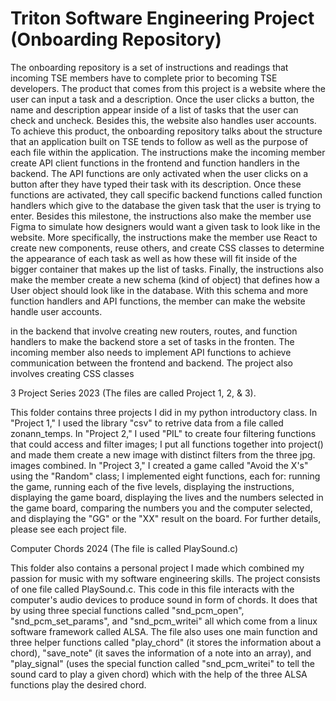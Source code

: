 # **Triton Software Engineering Project (Onboarding Repository)**

The onboarding repository is a set of instructions and readings that incoming TSE members have to complete prior to becoming TSE developers. The product that comes
from this project is a website where the user can input a task and a description. Once the user clicks a button, the name and description appear inside of a list
of tasks that the user can check and uncheck. Besides this, the website also handles user accounts.
To achieve this product, the onboarding repository talks about the structure that an application built on TSE tends to follow as well as the purpose of each file
within the application. The instructions make the incoming member create API client functions in the frontend and function handlers in the backend. The API functions are only activated when the user clicks on a button after they have typed their task with its description. Once these functions are activated, they call specific backend functions called function handlers which give to the database the given task that the user is trying to enter. Besides this milestone, the
instructions also make the member use Figma to simulate how designers would want a given task to look like in the website. More specifically, the instructions
make the member use React to create new components, reuse others, and create CSS classes to determine the appearance of each task as well as how these will
fit inside of the bigger container that makes up the list of tasks. Finally, the instructions also make the member create a new schema (kind of object) that defines
how a User object should look like in the database. With this schema and more function handlers and API functions, the member can make the website handle user
accounts.

in the backend that involve creating new routers, routes, and function handlers
to make the backend store a set of tasks in the fronten. The incoming member also needs to implement API functions to achieve communication between the frontend and backend. The project also involves creating CSS classes 

3 Project Series 2023 (The files are called Project 1, 2, & 3).

This folder contains three projects I did in my python introductory class. In "Project 1," I used the library "csv" to retrive data from a file called zonann_temps. In "Project 2,"
I used "PIL" to create four filtering functions that could access and filter images; I put all functions together into project() and made them create a new image with distinct filters from the three
jpg. images combined. In "Project 3," I created a game called "Avoid the X's" using the "Random" class; I implemented eight functions, each for: running the game, running each of the five levels,
displaying the instructions, displaying the game board, displaying the lives and the numbers selected in the game board, comparing the numbers you and the computer selected, and displaying
the "GG" or the "XX" result on the board. For further details, please see each project file. 

Computer Chords 2024 (The file is called PlaySound.c)

This folder also contains a personal project I made which combined my passion for music with my software engineering skills. The project consists of one file called PlaySound.c. This code in this file interacts with the computer's audio devices to produce sound in form of chords. It does that by using three special functions called "snd_pcm_open", "snd_pcm_set_params", and "snd_pcm_writei" all which come from a linux software framework called ALSA. The file also uses one main function and three helper functions called "play_chord" (it stores the information about a chord), "save_note" (it saves the information of a note into an array), and "play_signal" (uses the special function called "snd_pcm_writei" to tell the sound card to play a given chord) which with the help of the three ALSA functions play the desired chord.
